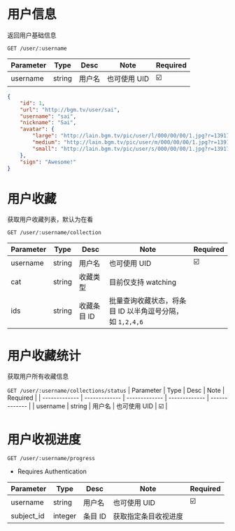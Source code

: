 # 用户信息
返回用户基础信息

`GET /user/:username`

| Parameter | Type | Desc | Note | Required |
| ------------- | ------------- | ------------- | ------------- | ------------- |
| username  | string | 用户名 | 也可使用 UID | ☑️ |


```json
{
    "id": 1,
    "url": "http://bgm.tv/user/sai",
    "username": "sai",
    "nickname": "Sai",
    "avatar": {
        "large": "http://lain.bgm.tv/pic/user/l/000/00/00/1.jpg?r=1391790456",
        "medium": "http://lain.bgm.tv/pic/user/m/000/00/00/1.jpg?r=1391790456",
        "small": "http://lain.bgm.tv/pic/user/s/000/00/00/1.jpg?r=1391790456"
    },
    "sign": "Awesome!"
}
```

# 用户收藏
获取用户收藏列表，默认为在看

`GET /user/:username/collection`

| Parameter | Type | Desc | Note | Required |
| ------------- | ------------- | ------------- | ------------- | ------------- |
| username  | string | 用户名 | 也可使用 UID | ☑️ |
| cat  | string | 收藏类型 |  目前仅支持 watching  | |
| ids  | string | 收藏条目 ID |  批量查询收藏状态，将条目 ID 以半角逗号分隔，如 `1,2,4,6`  | |

# 用户收藏统计
获取用户所有收藏信息

`GET /user/:username/collections/status`
| Parameter | Type | Desc | Note | Required |
| ------------- | ------------- | ------------- | ------------- | ------------- |
| username  | string | 用户名 | 也可使用 UID | ☑️ |

# 用户收视进度

`GET /user/:username/progress`

* Requires Authentication

| Parameter | Type | Desc | Note | Required |
| ------------- | ------------- | ------------- | ------------- | ------------- |
| username  | string | 用户名 | 也可使用 UID | ☑️ |
| subject_id  | integer | 条目 ID | 获取指定条目收视进度  | |

